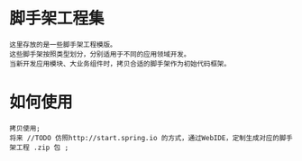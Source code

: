 # 脚手架工程集

    这里存放的是一些脚手架工程模版。
    这些脚手架按照类型划分，分别适用于不同的应用领域开发。
    当新开发应用模块、大业务组件时，拷贝合适的脚手架作为初始代码框架。

# 如何使用
    
    拷贝使用;
    将来 //TODO 仿照http://start.spring.io 的方式，通过WebIDE，定制生成对应的脚手架工程 .zip 包 ;
